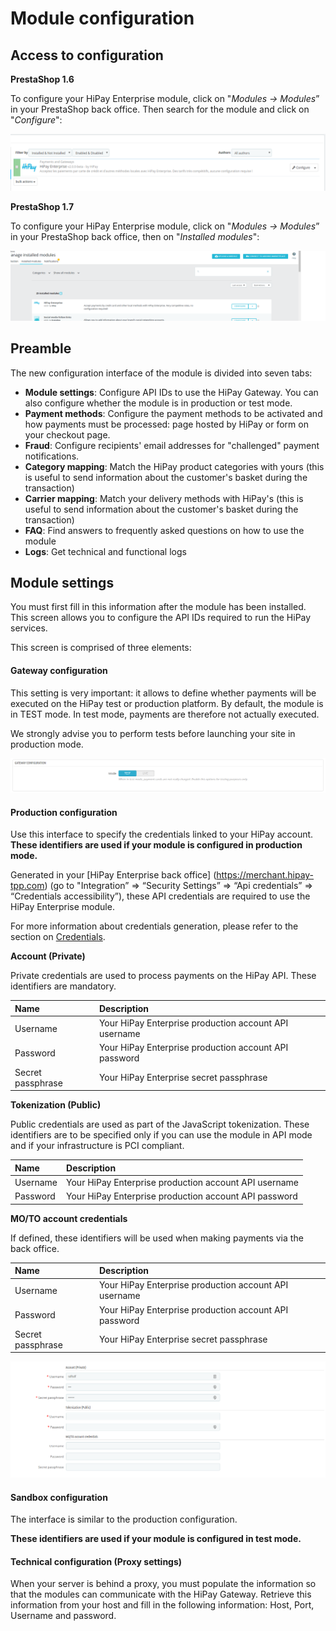 # Module configuration

## Access to configuration

**PrestaShop 1.6**

To configure your HiPay Enterprise module, click on "_Modules -> Modules_” in your PrestaShop back office. Then search for the module and
click on "_Configure_":

![legend](images/module-configuration1-6.png)

**PrestaShop 1.7**

To configure your HiPay Enterprise module, click on "_Modules -> Modules_” in your PrestaShop back office, then on "_Installed modules_":

![legend](images/module-configuration1-7.png)

## Preamble

The new configuration interface of the module is divided into seven tabs:

- **Module settings**: Configure API IDs to use the HiPay Gateway. You can also configure whether the module is in production or test mode. 
- **Payment methods**: Configure the payment methods to be activated and how payments must be processed: page hosted by HiPay or form on your checkout page.
- **Fraud**: Configure recipients' email addresses for "challenged" payment notifications.
- **Category mapping**: Match the HiPay product categories with yours (this is useful to send information about the customer's basket during the transaction)
- **Carrier mapping**: Match your delivery methods with HiPay's (this is useful to send information about the customer's basket during the transaction)
- **FAQ**: Find answers to frequently asked questions on how to use the module
- **Logs**: Get technical and functional logs



## Module settings

You must first fill in this information after the module has been installed.
This screen allows you to configure the API IDs required to run the HiPay services.

This screen is comprised of three elements:

#### Gateway configuration

This setting is very important: it allows to define whether payments will be executed on the HiPay test or production platform.
By default, the module is in TEST mode.
In test mode, payments are therefore not actually executed.

We strongly advise you to perform tests before launching your site in production mode.

![legend](images/module-settings-gateway-configuration.png)

#### Production configuration

Use this interface to specify the credentials linked to your HiPay account.
**These identifiers are used if your module is configured in production mode.**

Generated in your [HiPay Enterprise back office] (https://merchant.hipay-tpp.com) (go to "Integration” => “Security Settings” => “Api credentials” => “Credentials accessibility”), these API credentials are required to use the HiPay Enterprise module.

For more information about credentials generation, please refer to the section on [Credentials](#Credentials).

**Account (Private)**

Private credentials are used to process payments on the HiPay API. These identifiers are mandatory.


| Name               | Description |
|:------------|:------------|
| Username                      | Your HiPay Enterprise production account API username      |
| Password                      | Your HiPay Enterprise production account API password     |
| Secret passphrase               | Your HiPay Enterprise secret passphrase   |


**Tokenization (Public)**

Public credentials are used as part of the JavaScript tokenization. These identifiers are to be specified only if you can use the module in API mode and if your infrastructure is PCI compliant.


| Name               | Description |
|:------------|:------------|
| Username                      | Your HiPay Enterprise production account API username      |
| Password                      | Your HiPay Enterprise production account API password    |


**MO/TO account credentials**

If defined, these identifiers will be used when making payments via the back office.


| Name               | Description |
|:------------|:------------|
| Username                      | Your HiPay Enterprise production account API username      |
| Password                      | Your HiPay Enterprise production account API password     |
| Secret passphrase               | Your HiPay Enterprise secret passphrase     |

![legend](images/module-settings-api-configuration.png)


#### Sandbox configuration

The interface is similar to the production configuration.

**These identifiers are used if your module is configured in test mode.**

#### Technical configuration (Proxy settings)

When your server is behind a proxy, you must populate the information so that the modules can communicate with the HiPay Gateway.
Retrieve this information from your host and fill in the following information: Host, Port, Username and password.
